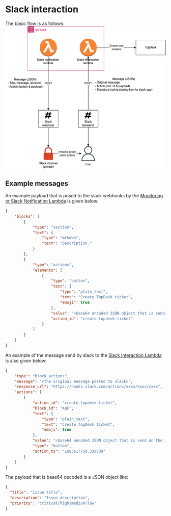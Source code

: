 # Slack interaction

The basic flow is as follows:
![Slack interaction flow](./SlackInteraction.drawio.png)


## Example messages
An example payload that is posed to the slack webhooks by the [Monitoring or Slack Notification Lambda](../src/monitoringLambda/) is given below:
```json
{
    "blocks": [
        {
            "type": "section",
            "text": {
                "type": "mrkdwn",
                "text": "Description."
            }
        },
        {
            "type": "actions",
            "elements": [
                {
                    "type": "button",
                    "text": {
                        "type": "plain_text",
                        "text": "Create TopDesk ticket",
                        "emoji": true
                    },
                    "value": "<base64 encoded JSON object that is send on the interaction>",
                    "action_id": "create-topdesk-ticket"
                }
            ]
        }
    ]
}
```


An example of the message send by slack to the [Slack Interaction Lambda](../src/SlackInteractivityLambda/) is also given below:
```json 
{
    "type": "block_actions",
    "message": "<the original message posted to slack>",
    "response_url": "https://hooks.slack.com/actions/xxxx/xxxx/xxxx",
    "actions": [
        {
            "action_id": "create-topdesk-ticket",
            "block_id": "AqF",
            "text": {
                "type": "plain_text",
                "text": "Create TopDesk ticket",
                "emoji": true
            },
            "value": "<base64 encoded JSON object that is send on the interaction>",
            "type": "button",
            "action_ts": "1683617750.339739"
        }
    ]
}
```


The payload that is base64 decoded is a JSON object like:
```json
{
  "title": "Issue title",
  "description": "Issue description",
  "priority": "critical|high|medium|low"
}
```